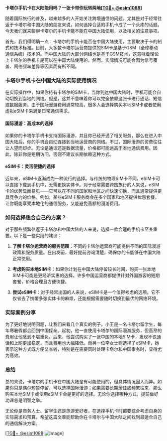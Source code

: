 **卡塔尔手机卡在大陆能用吗？一张卡带你玩转两地[[TG💪+ @esim1088](https://t.me/s/esim1088)]**

随着国际旅行的普及，越来越多的人开始关注跨境通信的问题。尤其是对于经常往返于卡塔尔和中国大陆的朋友来说，如何选择合适的手机卡成了一个头疼的话题。今天我们就来聊聊卡塔尔的手机卡能不能在中国大陆使用，以及相关的注意事项。

首先，我们得明确一点：卡塔尔的手机卡能否在中国大陆使用，主要取决于卡的制式和技术标准。目前，大多数卡塔尔运营商提供的SIM卡是基于GSM（全球移动通信系统）技术的。而中国大陆的大部分网络也是基于GSM技术，这意味着理论上卡塔尔的手机卡是可以在中国大陆使用的。然而，实际情况可能会因为信号覆盖、网络频率差异等因素而有所不同。

### 卡塔尔手机卡在中国大陆的实际使用情况

在实际操作中，如果你持有卡塔尔的SIM卡，当你到达中国大陆时，手机可能会自动切换到当地的网络。但是，这并不意味着你可以完全依赖这张卡进行通话、短信或数据服务。由于国际漫游费用通常较高，很多人会选择购买本地SIM卡或者使用虚拟eSIM卡来满足日常通信需求。

#### 国际漫游：高成本的选择

如果你的卡塔尔手机卡支持国际漫游，并且你已经开通了相关服务，那么在进入中国大陆后，你的手机会自动连接到当地运营商的网络。不过，国际漫游的资费往往让人望而却步。无论是通话还是数据流量，价格都可能远高于本地通信费用。因此，除非你是短期访问，否则不建议长期依赖这种方式。

#### eSIM卡：灵活便捷的选择

近年来，eSIM卡逐渐成为一种流行的选择。与传统的物理SIM卡不同，eSIM卡可以直接下载到手机中，无需更换实体卡。对于经常需要跨国旅行的人来说，eSIM卡的优势显而易见——它可以在不同的国家和地区之间快速切换，而且通常提供更具竞争力的价格。例如，某些eSIM卡服务商会在多个国家和地区提供优惠套餐，让你既能享受本地化的通信服务，又能避免高额的漫游费用。

### 如何选择适合自己的方案？

对于那些频繁往返于卡塔尔和中国大陆的人来说，选择一款合适的手机卡至关重要。以下是一些实用的建议：

1. **了解卡塔尔运营商的服务范围**：不同的卡塔尔运营商可能提供不同的国际漫游政策和服务质量。在出发前，最好提前咨询清楚，确保你的卡能够在中国大陆正常使用。

2. **考虑购买本地SIM卡**：如果你计划在中国大陆停留较长时间，购买一张本地SIM卡可能是更经济实惠的选择。许多中国运营商都提供针对外国游客的短期套餐，价格合理且方便快捷。

3. **尝试eSIM卡**：对于经常出国的人来说，eSIM卡是一个值得考虑的选项。它不仅省去了携带多张实体卡的麻烦，还能根据需要随时切换到最优的网络环境。

### 实际案例分享

为了更好地说明问题，让我们来看几个真实的例子。小王是一名卡塔尔留学生，每年寒暑假都会回到中国探亲。起初，他一直使用卡塔尔的国际漫游服务，但高昂的费用让他感到不堪重负。后来，他尝试购买了一张中国的本地SIM卡，发现不仅通话和上网更加稳定，而且费用也大幅降低。而另一位李女士则选择了eSIM卡，她表示这种方式既方便又省钱，特别是在需要同时处理卡塔尔和中国事务时，显得尤为高效。

### 总结

总的来说，卡塔尔的手机卡在中国大陆是有可能使用的，但具体情况因人而异。如果你只是偶尔短暂停留，可以选择国际漫游；如果需要长期居住或频繁往来，那么购买本地SIM卡或使用eSIM卡会是更好的选择。无论你选择哪种方式，提前做好功课总是明智之举。

无论你是商务人士、留学生还是旅游爱好者，在选择手机卡时都要综合考虑自身的实际需求和预算。希望这篇文章能帮助你在卡塔尔与中国大陆之间找到最适合自己的通信解决方案。

[[TG💪+ @esim1088](https://t.me/s/esim1088) ![Image](https://i.postimg.cc/4NQfJmqS/Snipaste-2025-05-13-00-14-12.png)]